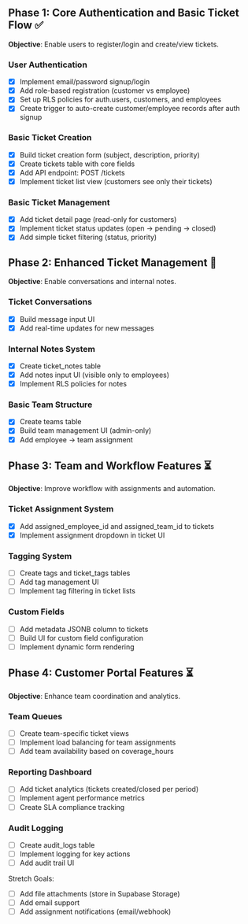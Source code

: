 ## Phase 1: Core Authentication and Basic Ticket Flow ✅
**Objective**: Enable users to register/login and create/view tickets.

### User Authentication
- [x] Implement email/password signup/login
- [x] Add role-based registration (customer vs employee)
- [x] Set up RLS policies for auth.users, customers, and employees
- [x] Create trigger to auto-create customer/employee records after auth signup

### Basic Ticket Creation
- [x] Build ticket creation form (subject, description, priority)
- [x] Create tickets table with core fields
- [x] Add API endpoint: POST /tickets
- [x] Implement ticket list view (customers see only their tickets)

### Basic Ticket Management
- [x] Add ticket detail page (read-only for customers)
- [x] Implement ticket status updates (open → pending → closed)
- [x] Add simple ticket filtering (status, priority)

## Phase 2: Enhanced Ticket Management 🚧
**Objective**: Enable conversations and internal notes.

### Ticket Conversations
- [x] Build message input UI
- [x] Add real-time updates for new messages

### Internal Notes System
- [x] Create ticket_notes table
- [x] Add notes input UI (visible only to employees)
- [x] Implement RLS policies for notes

### Basic Team Structure
- [x] Create teams table
- [x] Build team management UI (admin-only)
- [x] Add employee → team assignment

## Phase 3: Team and Workflow Features ⏳
**Objective**: Improve workflow with assignments and automation.

### Ticket Assignment System
- [x] Add assigned_employee_id and assigned_team_id to tickets
- [x] Implement assignment dropdown in ticket UI

### Tagging System
- [ ] Create tags and ticket_tags tables
- [ ] Add tag management UI
- [ ] Implement tag filtering in ticket lists

### Custom Fields
- [ ] Add metadata JSONB column to tickets
- [ ] Build UI for custom field configuration
- [ ] Implement dynamic form rendering

## Phase 4: Customer Portal Features ⏳
**Objective**: Enhance team coordination and analytics.

### Team Queues
- [ ] Create team-specific ticket views
- [ ] Implement load balancing for team assignments
- [ ] Add team availability based on coverage_hours

### Reporting Dashboard
- [ ] Add ticket analytics (tickets created/closed per period)
- [ ] Implement agent performance metrics
- [ ] Create SLA compliance tracking

### Audit Logging
- [ ] Create audit_logs table
- [ ] Implement logging for key actions
- [ ] Add audit trail UI

Stretch Goals:
- [ ] Add file attachments (store in Supabase Storage)
- [ ] Add email support
- [ ] Add assignment notifications (email/webhook)
